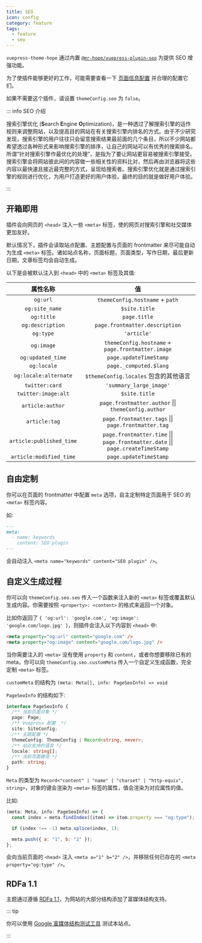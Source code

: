 ```yaml
---
title: SEO
icon: config
category: feature
tags:
  - feature
  - seo
---
```


`vuepress-theme-hope` 通过内置 [`@mr-hope/vuepress-plugin-seo`](https://vuepress-theme-hope.github.io/seo/zh/) 为提供 SEO 增强功能。

为了使插件能够更好的工作，可能需要查看一下 [页面信息配置](../../config/page.md#页面信息配置) 并合理的配置它们。

如果不需要这个插件，请设置 `themeConfig.seo` 为 `false`。

::: info SEO 介绍

搜索引擎优化 (**S**earch **E**ngine **O**ptimization)，是一种透过了解搜索引擎的运作规则来调整网站，以及提高目的网站在有关搜索引擎内排名的方式。由于不少研究发现，搜索引擎的用户往往只会留意搜索结果最前面的几个条目，所以不少网站都希望透过各种形式来影响搜索引擎的排序，让自己的网站可以有优秀的搜索排名。 所谓“针对搜索引擎作最优化的处理”，是指为了要让网站更容易被搜索引擎接受。搜索引擎会将网站彼此间的内容做一些相关性的资料比对，然后再由浏览器将这些内容以最快速且接近最完整的方式，呈现给搜索者。搜索引擎优化就是通过搜索引擎的规则进行优化，为用户打造更好的用户体验，最终的目的就是做好用户体验。

:::

## 开箱即用

插件会向网页的 `<head>` 注入一些 `<meta>` 标签，使的网页对搜索引擎和社交媒体更加友好。

默认情况下，插件会读取站点配置、主题配置与页面的 frontmatter 来尽可能自动为生成 `<meta>` 标签。诸如站点名称，页面标题，页面类型，写作日期，最后更新日期，文章标签均会自动生成。

以下是会被默认注入到 `<head>` 中的 `<meta>` 标签及其值:

|         属性名称         |                                        值                                        |
| :----------------------: | :------------------------------------------------------------------------------: |
|         `og:url`         |                         `themeConfig.hostname` + `path`                          |
|      `og:site_name`      |                                  `$site.title`                                   |
|        `og:title`        |                                   `page.title`                                   |
|     `og:description`     |                          `page.frontmatter.description`                          |
|        `og:type`         |                                   `'article'`                                    |
|        `og:image`        |                `themeConfig.hostname` + `page.frontmatter.image`                 |
|    `og:updated_time`     |                              `page.updateTimeStamp`                              |
|       `og:locale`        |                              `page._computed.$lang`                              |
|  `og:locale:alternate`   |                      `$themeConfig.locales` 包含的其他语言                       |
|      `twitter:card`      |                             `'summary_large_image'`                              |
|   `twitter:image:alt`    |                                  `$site.title`                                   |
|     `article:author`     |               `page.frontmatter.author` \|\| `themeConfig.author`                |
|      `article:tag`       |               `page.frontmatter.tags` \|\| `page.frontmatter.tag`                |
| `article:published_time` | `page.frontmatter.time` \|\| `page.frontmatter.date` \|\| `page.createTimeStamp` |
| `article:modified_time`  |                              `page.updateTimeStamp`                              |

## 自由定制

你可以在页面的 frontmatter 中配置 `meta` 选项，自主定制特定页面用于 SEO 的 `<meta>` 标签内容。

如:

```md
---
meta:
  - name: keywords
    content: SEO plugin
---
```

会自动注入 `<meta name="keywords" content="SEO plugin" />`。

## 自定义生成过程

你可以向 `themeConfig.seo.seo` 传入一个函数来注入新的 `<meta>` 标签或覆盖默认生成内容。你需要按照 `<property>: <content>` 的格式来返回一个对象。

比如你返回了 `{ 'og:url': 'google.com', 'og:image': 'google.com/logo.jpg' }`，则插件会注入以下内容到 `<head>` 中:

```html
<meta property="og:url" content="google.com" />
<meta property="og:image" content="google.com/logo.jpg" />
```

当你需要注入的 `<meta>` 没有使用 `property` 和 `content`，或者你想要移除已有的 meta，你可以向 `themeConfig.seo.customMeta` 传入一个自定义生成函数，完全定制 `<meta>` 标签。

`customMeta` 的结构为 `(meta: Meta[], info: PageSeoInfo) => void`

`PageSeoInfo` 的结构如下:

```ts
interface PageSeoInfo {
  /** 当前页面对象 */
  page: Page;
  /** Vuepress 配置  */
  site: SiteConfig;
  /** 主题配置 */
  themeConfig: ThemeConfig | Record<string, never>;
  /** 站点支持的语言 */
  locale: string[];
  /** 当前页面路径 */
  path: string;
}
```

`Meta` 的类型为 `Record<"content" | "name" | "charset" | "http-equiv", string>`，对象的键会渲染为 `<meta>` 标签的属性，值会渲染为对应属性的值。

比如:

```js
(meta: Meta, info: PageSeoInfo) => {
  const index = meta.findIndex((item) => item.property === "og:type");

  if (index !== -1) meta.splice(index, 1);

  meta.push({ a: "1", b: "2" });
};
```

会向当前页面的 `<head>` 注入 `<meta a="1" b="2" />`，并移除任何已存在的 `<meta property="og:type" />`。

## RDFa 1.1

主题通过遵循 [RDFa 1.1](https://www.w3.org/TR/rdfa-primer/)，为网站的大部分结构添加了富媒体结构支持。

::: tip

你可以使用 [Google 富媒体结构测试工具](https://search.google.com/test/rich-results) 测试本站点。

:::

